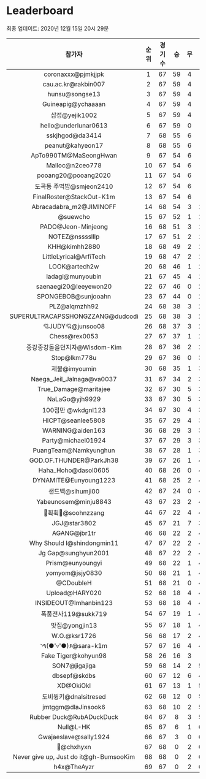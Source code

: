 # Leaderboard
최종 업데이트: 2020년 12월 15일 20시 29분




| 참가자 | 순위 | 경기수 | 승 | 무 | 패 | 승점 |
|:---:|:---:|:---:|:---:|:---:|:---:|:---:|
| coronaxxx@pjmkjjpk | 1 | 67 | 59 | 4 | 4 | 181 |
| cau.ac.kr@rakbin007 | 2 | 67 | 59 | 4 | 4 | 181 |
| hunsu@songse13 | 3 | 67 | 59 | 4 | 4 | 181 |
| Guineapig@ychaaaan | 4 | 67 | 59 | 4 | 4 | 181 |
| 삼정@yejik1002 | 5 | 67 | 59 | 4 | 4 | 181 |
| hello@underlunar0613 | 6 | 67 | 59 | 0 | 8 | 177 |
| sskjhgod@da3414 | 7 | 68 | 55 | 6 | 7 | 171 |
| peanut@kahyeon17 | 8 | 68 | 55 | 6 | 7 | 171 |
| ApTo990TM@MaSeongHwan | 9 | 67 | 54 | 6 | 7 | 168 |
| Malloc@n2ceo778 | 10 | 67 | 54 | 6 | 7 | 168 |
| pooang20@pooang2020 | 11 | 67 | 54 | 6 | 7 | 168 |
| 도곡동 주먹밥@smjeon2410 | 12 | 67 | 54 | 6 | 7 | 168 |
| FinalRoster@StackOut-K1m | 13 | 67 | 54 | 6 | 7 | 168 |
| Abracadabra_m2@JIMINOFF | 14 | 68 | 54 | 3 | 11 | 165 |
| @suewcho | 15 | 67 | 52 | 1 | 14 | 157 |
| PADO@Jeon-Minjeong | 16 | 68 | 51 | 3 | 14 | 156 |
| NOTEZ@nsssslllp | 17 | 67 | 51 | 2 | 14 | 155 |
| KHH@kimhh2880 | 18 | 68 | 49 | 2 | 17 | 149 |
| LittleLyrical@ArfiTech | 19 | 68 | 47 | 2 | 19 | 143 |
| LOOK@artech2w | 20 | 68 | 46 | 1 | 21 | 139 |
| ladagi@munyoubin | 21 | 67 | 45 | 4 | 18 | 139 |
| saenaegi20@leeyewon20 | 22 | 67 | 46 | 0 | 21 | 138 |
| SPONGEBOB@sunjooahn | 23 | 67 | 44 | 0 | 23 | 132 |
| PLZ@alqmzhh92 | 24 | 68 | 38 | 3 | 27 | 117 |
| SUPERULTRACAPSSHONGZZANG@dudcodi | 25 | 68 | 38 | 3 | 27 | 117 |
| 💘JUDY💘@junsoo08 | 26 | 68 | 37 | 3 | 28 | 114 |
| Chess@rex0053 | 27 | 67 | 37 | 1 | 29 | 112 |
| 종강종강돌을던지자@Wisdom-Kim | 28 | 67 | 36 | 2 | 29 | 110 |
| Stop@lkm778u | 29 | 67 | 36 | 0 | 31 | 108 |
| 제물@imyoumin | 30 | 68 | 35 | 1 | 32 | 106 |
| Naega_Jeil_Jalnaga@va0037 | 31 | 67 | 34 | 2 | 31 | 104 |
| True_Damage@maritajee | 32 | 67 | 30 | 5 | 32 | 95 |
| NaLaGo@yjh9929 | 33 | 67 | 30 | 5 | 32 | 95 |
| 100점만 @wkdgnl123 | 34 | 67 | 30 | 4 | 33 | 94 |
| HICPT@seanlee5808 | 35 | 67 | 29 | 4 | 34 | 91 |
| WARNING@aiden163 | 36 | 68 | 29 | 3 | 36 | 90 |
| Party@michael01924 | 37 | 67 | 29 | 3 | 35 | 90 |
| PuangTeam@Namkyunghun | 38 | 67 | 28 | 1 | 38 | 85 |
| GOD.OF.THUNDER@ParkJh38 | 39 | 67 | 26 | 1 | 40 | 79 |
| Haha_Hoho@dasol0605 | 40 | 68 | 26 | 0 | 42 | 78 |
| DYNAMITE@Eunyoung1223 | 41 | 68 | 25 | 2 | 41 | 77 |
| 샌드백@sihumji00 | 42 | 67 | 24 | 0 | 43 | 72 |
| Yabeunosem@minju8843 | 43 | 67 | 23 | 2 | 42 | 71 |
| 💫휙휙💫@soohnzzang | 44 | 67 | 22 | 4 | 41 | 70 |
| JGJ@star3802 | 45 | 67 | 21 | 7 | 39 | 70 |
| AGANG@jbr1tr | 46 | 68 | 22 | 2 | 44 | 68 |
| Why Should I@shindongmin11 | 47 | 67 | 22 | 2 | 43 | 68 |
| Jg Gap@sunghyun2001 | 48 | 67 | 22 | 2 | 43 | 68 |
| Prism@eunyoungyi | 49 | 68 | 22 | 1 | 45 | 67 |
| yomyom@jsjy0830 | 50 | 68 | 21 | 1 | 46 | 64 |
| @CDoubleH | 51 | 68 | 21 | 0 | 47 | 63 |
| Upload@HARY020 | 52 | 68 | 18 | 4 | 46 | 58 |
| INSIDEOUT@Imhanbin123 | 53 | 68 | 18 | 4 | 46 | 58 |
| 폭풍전사119@sukk719 | 54 | 67 | 19 | 1 | 47 | 58 |
| 맛집@yongjin13 | 55 | 67 | 18 | 1 | 48 | 55 |
| W.O.@ksr1726 | 56 | 68 | 17 | 2 | 49 | 53 |
| ◝٩(●'▿'●)۶@sara-k1m | 57 | 67 | 16 | 4 | 47 | 52 |
| Fake Tiger@kohyun98 | 58 | 26 | 16 | 3 | 7 | 51 |
| SON7@jigajiga | 59 | 68 | 14 | 2 | 52 | 44 |
| dbsepf@skdbs | 60 | 67 | 12 | 6 | 49 | 42 |
| XD@OkiOkl | 61 | 67 | 13 | 1 | 53 | 40 |
| 도비윙키@dnalsitresed | 62 | 68 | 12 | 0 | 56 | 36 |
| jmtggm@dlaJinsook6 | 63 | 68 | 10 | 2 | 56 | 32 |
| Rubber Duck@RubADuckDuck | 64 | 67 | 8 | 3 | 56 | 27 |
| Null@L-HK | 65 | 67 | 6 | 1 | 60 | 19 |
| Gwajaeslave@sally1924 | 66 | 67 | 3 | 0 | 64 | 9 |
| 👑@chxhyxn | 67 | 68 | 0 | 2 | 66 | 2 |
| Never give up, Just do it@gh-BumsooKim | 68 | 68 | 0 | 2 | 66 | 2 |
| h4x@TheAyzr | 69 | 67 | 0 | 2 | 65 | 2 |